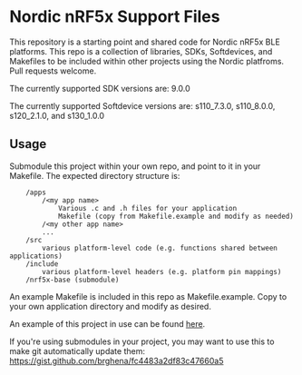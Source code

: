 Nordic nRF5x Support Files
==========================

This repository is a starting point and shared code for Nordic nRF5x BLE platforms. This repo is
a collection of libraries, SDKs, Softdevices, and Makefiles to be included
within other projects using the Nordic platfroms. Pull requests welcome.

The currently supported SDK versions are: 9.0.0

The currently supported Softdevice versions are: s110_7.3.0, s110_8.0.0, s120_2.1.0, and s130_1.0.0


Usage
-----
Submodule this project within your own repo, and point to it in your Makefile.
The expected directory structure is:
```
    /apps
        /<my app name>
            Various .c and .h files for your application
            Makefile (copy from Makefile.example and modify as needed)
        /<my other app name>
        ...
    /src
        various platform-level code (e.g. functions shared between applications)
    /include
        various platform-level headers (e.g. platform pin mappings)
    /nrf5x-base (submodule)
```

An example Makefile is included in this repo as Makefile.example. Copy to your
own application directory and modify as desired.

An example of this project in use can be found
[here](https://github.com/helena-project/squall/tree/master/software/apps/beacon).


If you're using submodules in your project, you may want to use this to make
git automatically update them:
https://gist.github.com/brghena/fc4483a2df83c47660a5

